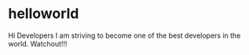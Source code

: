 # helloworld

Hi Developers
 I am striving to become one of the best developers in the world.
 Watchout!!!
